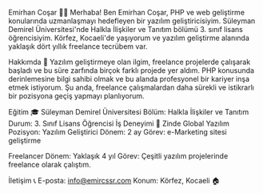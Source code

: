 Emirhan Coşar 👨‍💻
Merhaba! Ben Emirhan Coşar, PHP ve web geliştirme konularında uzmanlaşmayı hedefleyen bir yazılım geliştiricisiyim. Süleyman Demirel Üniversitesi'nde Halkla İlişkiler ve Tanıtım bölümü 3. sınıf lisans öğrencisiyim. Körfez, Kocaeli'de yaşıyorum ve yazılım geliştirme alanında yaklaşık dört yıllık freelance tecrübem var.

Hakkımda 📝
Yazılım geliştirmeye olan ilgim, freelance projelerde çalışarak başladı ve bu süre zarfında birçok farklı projede yer aldım. PHP konusunda derinlemesine bilgi sahibi olmak ve bu alanda profesyonel bir kariyer inşa etmek istiyorum. Şu anda, freelance çalışmalardan daha sürekli ve istikrarlı bir pozisyona geçiş yapmayı planlıyorum.

Eğitim 🎓
Süleyman Demirel Üniversitesi
Bölüm: Halkla İlişkiler ve Tanıtım
Durum: 3. Sınıf Lisans Öğrencisi
İş Deneyimi 💼
Zinde Global Yazılım
Pozisyon: Yazılım Geliştirici
Dönem: 2 ay
Görev: e-Marketing sitesi geliştirme

Freelancer
Dönem: Yaklaşık 4 yıl
Görev: Çeşitli yazılım projelerinde freelance olarak çalıştım.

İletişim 📞
E-posta: info@emircssr.com
Konum: Körfez, Kocaeli 🏠
